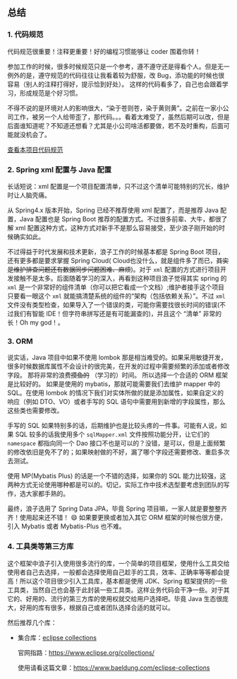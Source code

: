 ## 总结

### 1. 代码规范

代码规范很重要！注释更重要！好的编程习惯能够让 coder 围着你转！

参加工作的时候，很多时候规范只是一个参考，遵不遵守还是得看个人。但是无一例外的是，遵守规范的代码往往让我看着较为舒服，改
Bug，添功能的时候也很容易（别人的注释打得好，提示恰到好处）。
这样的代码看多了，自己也会跟着学习，形成规范是个好习惯。

不得不说的是环境对人的影响很大，“染于苍则苍，染于黄则黄”。之前在一家小公司工作，被另一个人给带歪了，那代码。。。看着太难受了，虽然后期可以改，但是后面谁知道呢？不知道还想看？尤其是小公司啥活都要做，若不及时重构，后面可能就没机会了。

[查看本项目代码规范](./代码规范.md)

### 2. Spring xml 配置与 Java 配置

长话短说：xml 配置是一个项目配置清单，只不过这个清单可能特别的冗长，维护时让人脑壳痛。

从 Spring4.x 版本开始，Spring 已经不推荐使用 xml 配置了，而是推荐 Java 配置，Java 配置也是 Spring Boot
推荐的配置方式。不过很多前辈、大牛，都很了解 xml 配置这种方式，这种方式对新手不是那么容易接受，至少浪子刚开始的时候确实如此。

不过得益于时代发展和技术更新，浪子工作的时候基本都是 Spring Boot 项目，还有更多都是要求掌握 Spring Cloud(
Cloud也没什么，就是组件多了而已，~~其实是维护排查问题还有数据同步问题困难、麻烦~~)。对于 `xml`
配置的方式进行项目开发接触不是太多。后面随着学习的深入，再看到这种项目浪子觉得其实
spring 的 `xml` 是一个非常好的组件清单（你可以把它看成一个文档）;维护者接手这个项目只要看一眼这个 `xml`
就能搞清楚系统的组件的“架构（包括依赖关系）”。不过 `xml`
文件没有类型检查，如果导入了一个错误的类，可能你需要找很长时间的错误(不过我们有智能 IDE！但字符串拼写还是有可能漏查的)，并且这个
“清单” 非常的长！Oh my god！。

### 3. ORM

说实话，Java 项目中如果不使用 lombok 那是相当难受的。如果采用敏捷开发，很多时候数据库属性不会设计的很完美，在开发的过程中需要频繁的添加或者修改字段。
那将非常的浪费~~摸鱼的~~ （学习的）时间。
所以选择一个合适的 ORM 框架是比较好的。
如果是使用的 mybatis，那就可能需要我们去维护 mapper 中的 SQL。在使用 lombok 的情况下我们对实体所做的就是添加属性，如果自定义的响应（例如
DTO、VO）或者手写的 SQL 语句中需要用到新增的字段属性，那么这些类也需要修改。

手写的 SQL 如果特别多的话，后期维护也是比较头疼的一件事。可能有人说，如果 SQL 较多的话我使用多个 `sqlMapper.xml`
文件按照功能分开，让它们的 `namespace` 都指向同一个 Dao 接口不也是可以的？没错，是可以，但是上面频繁的修改依旧是免不了的；如果映射做的不好，漏了哪个字段还需要修改、重启多次去测试。

使用 MP(Mybatis Plus) 的话是一个不错的选择，如果你的 SQL 能力比较强，这两种方式无论使用哪种都是可以的。切记，实际工作中技术选型要考虑到团队的写作，选大家都手熟的。

最终，浪子选用了 Spring Data JPA，毕竟 Spring 项目嘛，一家人就是要整整齐齐！使用起来还不错！ :smile: 如果要更换或者加入其它
ORM
框架的时候也很方便，引入 Mybatis 或者 Mybatis-Plus 也不难。

### 4. 工具类等第三方库

这个框架中浪子引入使用很多流行的库，一个简单的项目框架，使用什么工具交给使用者自己去选择，一般都会选择使用自己趁手的工具，效率、正确率等等都会提高！所以这个项目很少引入工具库，基本都是使用
JDK、Spring 框架提供的一些工具类，当然自己也会基于此封装一些工具类。这样业务代码会干净一些。对于其它的、好用的、流行的第三方库的使用权就交给用户选择吧。毕竟
Java
生态很庞大，好用的库有很多，根据自己或者团队选择合适的就可以。

然后推荐几个库：

- 集合库：[eclipse collections](https://www.eclipse.org/collections/)

  官网指路：https://www.eclipse.org/collections/

  使用请看这篇文章：https://www.baeldung.com/eclipse-collections
